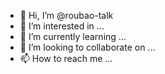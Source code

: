 - 👋 Hi, I’m @roubao-talk
- 👀 I’m interested in ...
- 🌱 I’m currently learning ...
- 💞️ I’m looking to collaborate on ...
- 📫 How to reach me ...

<!---
roubao-talk/roubao-talk is a ✨ special ✨ repository because its `README.md` (this file) appears on your GitHub profile.
You can click the Preview link to take a look at your changes.
--->
